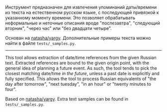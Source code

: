 Инструмент предназначен для извлечения упоминаний даты/времени из текста на естественном русском языке,
с последующей привязкой к указанному моменту времени.
Это позволяет обрабатывать неформальные и неточные описания вроде 
"послезавтра", "следующий вторник", "через час" или "без двадцати четыре".

Основан на [natasha/yargy](https://github.com/natasha/yargy). 
Дополнительные примеры текста можно найти в файле `tests/_samples.py`.

-----

This tool allows extraction of date/time references from the given Russian text. 
Extracted references are bound to the given origin point, with the general idea of planning a future event.
As such, the tool tends to pick the closest matching date/time *in the future*,
unless a past date is explicitly and fully specified.
This allows the tool to process Russian equivalents of "the day after tomorrow",
"next tuesday", "in an hour" or "twenty minutes to four".

Based on [natasha/yargy](https://github.com/natasha/yargy). 
Extra text samples can be found in `tests/_samples.py`.